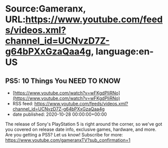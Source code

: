 # Source:Gameranx, URL:https://www.youtube.com/feeds/videos.xml?channel_id=UCNvzD7Z-g64bPXxGzaQaa4g, language:en-US

## PS5: 10 Things You NEED TO KNOW
 - [https://www.youtube.com/watch?v=wFKgdPIiRNo](https://www.youtube.com/watch?v=wFKgdPIiRNo)
 - RSS feed: https://www.youtube.com/feeds/videos.xml?channel_id=UCNvzD7Z-g64bPXxGzaQaa4g
 - date published: 2020-10-28 00:00:00+00:00

The release of Sony's PlayStation 5 is right around the corner, so we've got you covered on release date info, exclusive games, hardware, and more. Are you getting a PS5? Let us know!
Subscribe for more: https://www.youtube.com/gameranxTV?sub_confirmation=1

